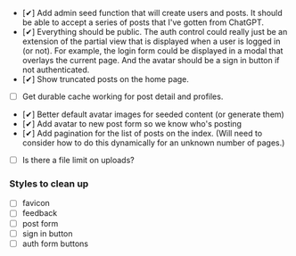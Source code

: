 - [✔︎] Add admin seed function that will create users and posts. It should be able to accept a series of posts that I've gotten from ChatGPT.
- [✔︎] Everything should be public. The auth control could really just be an extension of the partial view that is displayed when a user is logged in (or not). For example, the login form could be displayed in a modal that overlays the current page. And the avatar should be a sign in button if not authenticated.
- [✔︎] Show truncated posts on the home page.
- [ ] Get durable cache working for post detail and profiles.
- [✔︎] Better default avatar images for seeded content (or generate them)
- [✔︎] Add avatar to new post form so we know who's posting
- [✔︎] Add pagination for the list of posts on the index. (Will need to consider how to do this dynamically for an unknown number of pages.)
- [ ] Is there a file limit on uploads?

### Styles to clean up

- [ ] favicon
- [ ] feedback
- [ ] post form
- [ ] sign in button
- [ ] auth form buttons
